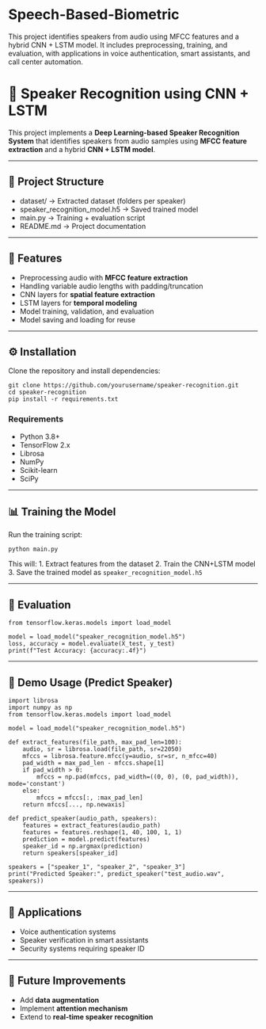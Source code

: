 # Speech-Based-Biometric
This project identifies speakers from audio using MFCC features and a hybrid CNN + LSTM model. It includes preprocessing, training, and evaluation, with applications in voice authentication, smart assistants, and call center automation.
# 🎤 Speaker Recognition using CNN + LSTM

This project implements a **Deep Learning-based Speaker Recognition
System** that identifies speakers from audio samples using **MFCC
feature extraction** and a hybrid **CNN + LSTM model**.

------------------------------------------------------------------------

## 📂 Project Structure

-   dataset/ → Extracted dataset (folders per speaker)
-   speaker_recognition_model.h5 → Saved trained model
-   main.py → Training + evaluation script
-   README.md → Project documentation

------------------------------------------------------------------------

## 🚀 Features

-   Preprocessing audio with **MFCC feature extraction**
-   Handling variable audio lengths with padding/truncation
-   CNN layers for **spatial feature extraction**
-   LSTM layers for **temporal modeling**
-   Model training, validation, and evaluation
-   Model saving and loading for reuse

------------------------------------------------------------------------

## ⚙️ Installation

Clone the repository and install dependencies:

    git clone https://github.com/yourusername/speaker-recognition.git
    cd speaker-recognition
    pip install -r requirements.txt

### Requirements

-   Python 3.8+
-   TensorFlow 2.x
-   Librosa
-   NumPy
-   Scikit-learn
-   SciPy

------------------------------------------------------------------------

## 📊 Training the Model

Run the training script:

    python main.py

This will: 1. Extract features from the dataset 2. Train the CNN+LSTM
model 3. Save the trained model as `speaker_recognition_model.h5`

------------------------------------------------------------------------

## 🧪 Evaluation

    from tensorflow.keras.models import load_model

    model = load_model("speaker_recognition_model.h5")
    loss, accuracy = model.evaluate(X_test, y_test)
    print(f"Test Accuracy: {accuracy:.4f}")

------------------------------------------------------------------------

## 🎤 Demo Usage (Predict Speaker)

    import librosa
    import numpy as np
    from tensorflow.keras.models import load_model

    model = load_model("speaker_recognition_model.h5")

    def extract_features(file_path, max_pad_len=100):
        audio, sr = librosa.load(file_path, sr=22050)
        mfccs = librosa.feature.mfcc(y=audio, sr=sr, n_mfcc=40)
        pad_width = max_pad_len - mfccs.shape[1]
        if pad_width > 0:
            mfccs = np.pad(mfccs, pad_width=((0, 0), (0, pad_width)), mode='constant')
        else:
            mfccs = mfccs[:, :max_pad_len]
        return mfccs[..., np.newaxis]

    def predict_speaker(audio_path, speakers):
        features = extract_features(audio_path)
        features = features.reshape(1, 40, 100, 1, 1)
        prediction = model.predict(features)
        speaker_id = np.argmax(prediction)
        return speakers[speaker_id]

    speakers = ["speaker_1", "speaker_2", "speaker_3"]
    print("Predicted Speaker:", predict_speaker("test_audio.wav", speakers))

------------------------------------------------------------------------

## 🎯 Applications

-   Voice authentication systems
-   Speaker verification in smart assistants
-   Security systems requiring speaker ID

------------------------------------------------------------------------

## 📌 Future Improvements

-   Add **data augmentation**
-   Implement **attention mechanism**
-   Extend to **real-time speaker recognition**

